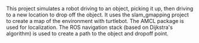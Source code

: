 This project simulates a robot driving to an object, picking it up, then driving to a new location to drop off the object. It uses the slam_gmapping project to create a map of the environment with turtlebot. The AMCL package is used for localization. The ROS navigation stack (based on Dijkstra's algorithm) is used to create a path to the object and dropoff point.
